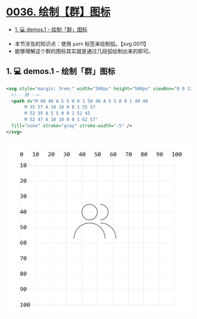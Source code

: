 # [0036. 绘制【群】图标](https://github.com/Tdahuyou/svg/tree/main/0036.%20%E7%BB%98%E5%88%B6%E3%80%90%E7%BE%A4%E3%80%91%E5%9B%BE%E6%A0%87)

<!-- region:toc -->
- [1. 💻 demos.1 - 绘制「群」图标](#1--demos1---绘制「群」图标)
<!-- endregion:toc -->
- 本节涉及的知识点：使用 `path` 标签来绘制弧。【svg.0011】
- 能够理解这个群的图标其实就是通过几段弧绘制出来的即可。

## 1. 💻 demos.1 - 绘制「群」图标

```xml
<svg style="margin: 3rem;" width="500px" height="500px" viewBox="0 0 120 120" xmlns="http://www.w3.org/2000/svg">
  <!-- 群 -->
  <path d="M 40 40 A 5 5 0 0 1 50 40 A 5 5 0 0 1 40 40
       M 35 57 A 10 10 0 0 1 55 57
       M 52 35 A 5 5 0 0 1 52 45
       M 52 47 A 10 10 0 0 1 62 57"
  fill="none" stroke="gray" stroke-width=".5" />
</svg>
```

![](assets/2024-12-10-09-39-40.png)